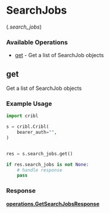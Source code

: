 # SearchJobs
(*.search_jobs*)

### Available Operations

* [get](#get) - Get a list of SearchJob objects

## get

Get a list of SearchJob objects

### Example Usage

```python
import cribl

s = cribl.Cribl(
    bearer_auth="",
)


res = s.search_jobs.get()

if res.search_jobs is not None:
    # handle response
    pass
```


### Response

**[operations.GetSearchJobsResponse](../../models/operations/getsearchjobsresponse.md)**

